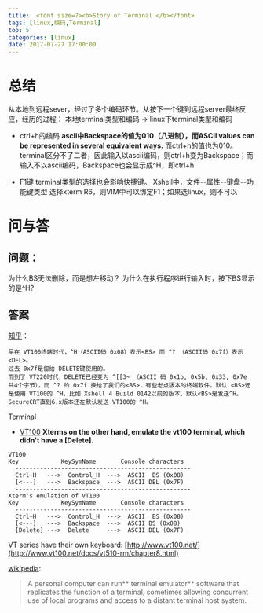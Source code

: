 ```yaml
---
title:  <font size=7><b>Story of Terminal </b></font>
tags: [linux,编码,Terminal]   
top: 5
categories: [linux]   
date: 2017-07-27 17:00:00
---
```


# 总结
从本地到远程sever，经过了多个编码环节。从按下一个键到远程server最终反应，经历的过程：
本地terminal类型和编码 -> linux下terminal类型和编码 
+ ctrl+h的编码
**ascii中Backspace的值为010（八进制），而ASCII values can be represented in several equivalent ways.**
而ctrl+h的值也为010。
terminal区分不了二者，因此输入以ascii编码，则ctrl+h变为Backspace；而输入不以ascii编码，Backspace也会显示成^H，即ctrl+h
<!-- more -->
+ F1键
terminal类型的选择也会影响快捷键。
Xshell中，文件--属性--键盘--功能键类型 选择xterm R6，则VIM中可以绑定F1；如果选linux，则不可以

# 问与答
## 问题：
为什么BS无法删除，而是想左移动？
为什么在执行程序进行输入时，按下BS显示的是^H?

## 答案
   [知乎](https://www.zhihu.com/question/23550774/answer/132576876)：
``` 
早在 VT100终端时代，^H（ASCII码 0x08）表示<BS> 而 ^? （ASCII码 0x7f）表示<DEL>。
过去 0x7f是留给 DELETE键使用的。
而到了 VT220时代，DELETE已经变为 ^[[3~ （ASCII 码 0x1b, 0x5b, 0x33, 0x7e 共4个字节），而 ^? 的 0x7f 换给了我们的<BS>，有些老点版本的终端软件，默认 <BS>还是使用 VT100的 ^H，比如 Xshell 4 Build 0142以前的版本，默认<BS>是发送^H。
SecureCRT直到6.x版本还在默认发送 VT100的 ^H。
```


Terminal
+ [VT100](http://www.ibb.net/~anne/keyboard.html)
**Xterms on the other hand, emulate the vt100 terminal, which didn't have a [Delete].**
```
VT100
Key            KeySymName       Console characters
  --------------------------------------------------
  Ctrl+H   --->  Control_H  --->  ASCII  BS (0x08)
  [<---]   --->  Backspace  --->  ASCII DEL (0x7F)
  --------------------------------------------------
Xterm's emulation of VT100
Key            KeySymName       Console characters
  --------------------------------------------------
  Ctrl+H   --->  Control_H  --->  ASCII  BS (0x08)
  [<---]   --->  Backspace  --->  ASCII BS (0x08)
  [Delete] --->  Delete     --->  ASCII DEL (0x7F)
```
VT series have their own keyboard: [http://www.vt100.net/](http://www.vt100.net/docs/vt510-rm/chapter8.html)


[wikipedia](https://en.wikipedia.org/wiki/Computer_terminal):
   >A personal computer can run** terminal emulator** software that replicates the function of a terminal, sometimes allowing concurrent use of local programs and access to a distant terminal host system.

